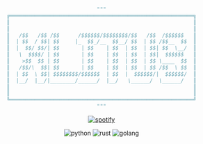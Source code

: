 <!--- 

›  𝗥𝗘𝗔𝗗𝗠𝗘.𝗺𝗱

--->


<div align="center">

```python
"""
╔═══════════════════════════════════════════════════════════╗
║                                                           ║
║                                                           ║
║   /$$   /$$ /$$      /$$$$$$/$$$$$$$$/$$   /$$  /$$$$$$   ║
║  | $$  / $$| $$     |_  $$_/__  $$__/ $$  | $$ /$$__  $$  ║
║  |  $$/ $$/| $$       | $$    | $$  | $$  | $$| $$  \__/  ║
║   \  $$$$/ | $$       | $$    | $$  | $$  | $$|  $$$$$$   ║
║    >$$  $$ | $$       | $$    | $$  | $$  | $$ \____  $$  ║
║   /$$/\  $$| $$       | $$    | $$  | $$  | $$ /$$  \ $$  ║
║  | $$  \ $$| $$$$$$$$/$$$$$$  | $$  |  $$$$$$/|  $$$$$$/  ║
║  |__/  |__/|________/______/  |__/   \______/  \______/   ║
║                                                           ║
║                                                           ║
╚═══════════════════════════════════════════════════════════╝
"""

```

[![spotify](https://spotify-github-profile.vercel.app/api/view?uid=31t4h262rp3lt6d5xjg34hbawkta&cover_image=true&theme=natemoo-re&show_offline=true&background_color=000000&interchange=true&bar_color=000000&bar_color_cover=true)](https://discord.gg/NPQsUrnjcM)

![python](https://img.shields.io/badge/python-3670A0?style=for-the-badge&logo=python&logoColor=white)
![rust](https://img.shields.io/badge/rust-%23000000.svg?style=for-the-badge&logo=rust&logoColor=white)
![golang](https://img.shields.io/badge/go-%2300ADD8.svg?style=for-the-badge&logo=go&logoColor=white)

</div>
